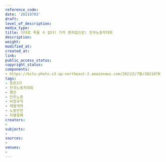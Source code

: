 ```yaml
---
reference_code: 
date: '20210703'
draft: 
level_of_description: 
media_type: 
title: 이대로 죽을 수 없다! 가자 총파업으로! 전국노동자대회
description: 
weight: 
modified_at: 
created_at: 
link: 
public_access_status: 
copyright_status: 
components:
- https://kctu-photo.s3.ap-northeast-2.amazonaws.com/2021년/7월/20210703-이대로+죽을+수+없다!+가자+총파업으로!+전국노동자대회_종로3가_전국노동자대회_행진_민주노총_비정규직_재벌개혁_노동안전_차별철폐/_1DX0712.jpg
tags:
- 종로3가
- 전국노동자대회
- 행진
- 민주노총
- 비정규직
- 재벌개혁
- 노동안전
- 차별철폐
creators:
- 
subjects:
- 
sources:
- 
venues:
- 
---
```


